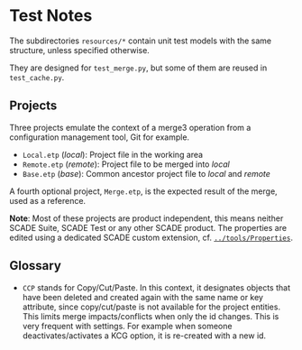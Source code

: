 # Test Notes
The subdirectories `resources/*` contain unit test models with the same structure, unless specified otherwise.

They are designed for `test_merge.py`, but some of them are reused in `test_cache.py`.

## Projects
Three projects emulate the context of a merge3 operation from a configuration management tool, Git for example.

* `Local.etp` (*local*): Project file in the working area
* `Remote.etp` (*remote*): Project file to be merged into *local*
* `Base.etp` (*base*): Common ancestor project file to *local* and *remote*

A fourth optional project, `Merge.etp`, is the expected result of the merge, used as a reference.

**Note**: Most of these projects are product independent, this means neither SCADE Suite, SCADE Test or any other SCADE product. The properties are edited using a dedicated SCADE custom extension, cf. [`../tools/Properties`](../tools/Properties/readme.md).

## Glossary
* `CCP` stands for Copy/Cut/Paste. In this context, it designates objects that have been deleted and created again with the same name or key attribute, since copy/cut/paste is not available for the project entities. This limits merge impacts/conflicts when only the id changes. This is very frequent with settings. For example when someone deactivates/activates a KCG option, it is re-created with a new id.
